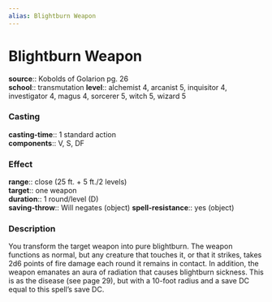 ```yaml
---
alias: Blightburn Weapon
---
```


# Blightburn Weapon 

**source**:: Kobolds of Golarion pg. 26  
**school**:: transmutation
**level**:: alchemist 4, arcanist 5, inquisitor 4, investigator 4, magus 4, sorcerer 5, witch 5, wizard 5

### Casting 

**casting-time**:: 1 standard action  
**components**:: V, S, DF

### Effect 

**range**:: close (25 ft. + 5 ft./2 levels)  
**target**:: one weapon  
**duration**:: 1 round/level (D)  
**saving-throw**:: Will negates (object)
**spell-resistance**:: yes (object)

### Description 

You transform the target weapon into pure blightburn. The weapon functions as normal, but any creature that touches it, or that it strikes, takes 2d6 points of fire damage each round it remains in contact. In addition, the weapon emanates an aura of radiation that causes blightburn sickness. This is as the disease (see page 29), but with a 10-foot radius and a save DC equal to this spell’s save DC.
